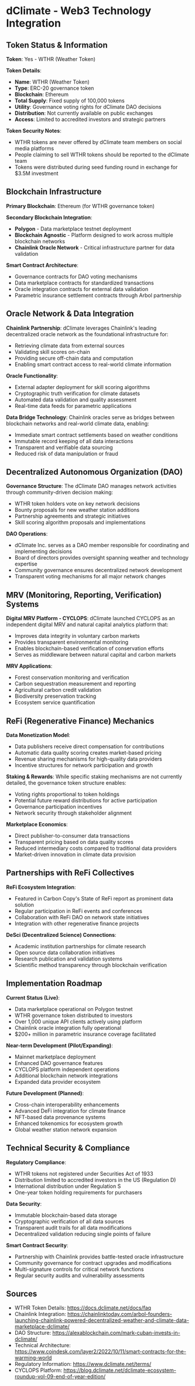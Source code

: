 # dClimate - Web3 Technology Integration

## Token Status & Information

**Token**: Yes - WTHR (Weather Token)

**Token Details**:
- **Name**: WTHR (Weather Token)
- **Type**: ERC-20 governance token
- **Blockchain**: Ethereum
- **Total Supply**: Fixed supply of 100,000 tokens
- **Utility**: Governance voting rights for dClimate DAO decisions
- **Distribution**: Not currently available on public exchanges
- **Access**: Limited to accredited investors and strategic partners

**Token Security Notes**:
- WTHR tokens are never offered by dClimate team members on social media platforms
- People claiming to sell WTHR tokens should be reported to the dClimate team
- Tokens were distributed during seed funding round in exchange for $3.5M investment

## Blockchain Infrastructure

**Primary Blockchain**: Ethereum (for WTHR governance token)

**Secondary Blockchain Integration**:
- **Polygon** - Data marketplace testnet deployment
- **Blockchain Agnostic** - Platform designed to work across multiple blockchain networks
- **Chainlink Oracle Network** - Critical infrastructure partner for data validation

**Smart Contract Architecture**:
- Governance contracts for DAO voting mechanisms
- Data marketplace contracts for standardized transactions
- Oracle integration contracts for external data validation
- Parametric insurance settlement contracts through Arbol partnership

## Oracle Network & Data Integration

**Chainlink Partnership**: dClimate leverages Chainlink's leading decentralized oracle network as the foundational infrastructure for:
- Retrieving climate data from external sources
- Validating skill scores on-chain
- Providing secure off-chain data and computation
- Enabling smart contract access to real-world climate information

**Oracle Functionality**:
- External adapter deployment for skill scoring algorithms
- Cryptographic truth verification for climate datasets
- Automated data validation and quality assessment
- Real-time data feeds for parametric applications

**Data Bridge Technology**: Chainlink oracles serve as bridges between blockchain networks and real-world climate data, enabling:
- Immediate smart contract settlements based on weather conditions
- Immutable record keeping of all data interactions
- Transparent and verifiable data sourcing
- Reduced risk of data manipulation or fraud

## Decentralized Autonomous Organization (DAO)

**Governance Structure**: The dClimate DAO manages network activities through community-driven decision making:
- WTHR token holders vote on key network decisions
- Bounty proposals for new weather station additions
- Partnership agreements and strategic initiatives
- Skill scoring algorithm proposals and implementations

**DAO Operations**:
- dClimate Inc. serves as a DAO member responsible for coordinating and implementing decisions
- Board of directors provides oversight spanning weather and technology expertise
- Community governance ensures decentralized network development
- Transparent voting mechanisms for all major network changes

## MRV (Monitoring, Reporting, Verification) Systems

**Digital MRV Platform - CYCLOPS**: dClimate launched CYCLOPS as an independent digital MRV and natural capital analytics platform that:
- Improves data integrity in voluntary carbon markets
- Provides transparent environmental monitoring
- Enables blockchain-based verification of conservation efforts
- Serves as middleware between natural capital and carbon markets

**MRV Applications**:
- Forest conservation monitoring and verification
- Carbon sequestration measurement and reporting
- Agricultural carbon credit validation
- Biodiversity preservation tracking
- Ecosystem service quantification

## ReFi (Regenerative Finance) Mechanics

**Data Monetization Model**:
- Data publishers receive direct compensation for contributions
- Automatic data quality scoring creates market-based pricing
- Revenue sharing mechanisms for high-quality data providers
- Incentive structures for network participation and growth

**Staking & Rewards**: While specific staking mechanisms are not currently detailed, the governance token structure enables:
- Voting rights proportional to token holdings
- Potential future reward distributions for active participation
- Governance participation incentives
- Network security through stakeholder alignment

**Marketplace Economics**:
- Direct publisher-to-consumer data transactions
- Transparent pricing based on data quality scores
- Reduced intermediary costs compared to traditional data providers
- Market-driven innovation in climate data provision

## Partnerships with ReFi Collectives

**ReFi Ecosystem Integration**:
- Featured in Carbon Copy's State of ReFi report as prominent data solution
- Regular participation in ReFi events and conferences
- Collaboration with ReFi DAO on network state initiatives
- Integration with other regenerative finance projects

**DeSci (Decentralized Science) Connections**:
- Academic institution partnerships for climate research
- Open source data collaboration initiatives
- Research publication and validation systems
- Scientific method transparency through blockchain verification

## Implementation Roadmap

**Current Status (Live)**:
- Data marketplace operational on Polygon testnet
- WTHR governance token distributed to investors
- Over 1,000 unique API clients actively using platform
- Chainlink oracle integration fully operational
- $200+ million in parametric insurance coverage facilitated

**Near-term Development (Pilot/Expanding)**:
- Mainnet marketplace deployment
- Enhanced DAO governance features
- CYCLOPS platform independent operations
- Additional blockchain network integrations
- Expanded data provider ecosystem

**Future Development (Planned)**:
- Cross-chain interoperability enhancements
- Advanced DeFi integration for climate finance
- NFT-based data provenance systems
- Enhanced tokenomics for ecosystem growth
- Global weather station network expansion

## Technical Security & Compliance

**Regulatory Compliance**:
- WTHR tokens not registered under Securities Act of 1933
- Distribution limited to accredited investors in the US (Regulation D)
- International distribution under Regulation S
- One-year token holding requirements for purchasers

**Data Security**:
- Immutable blockchain-based data storage
- Cryptographic verification of all data sources
- Transparent audit trails for all data modifications
- Decentralized validation reducing single points of failure

**Smart Contract Security**:
- Partnership with Chainlink provides battle-tested oracle infrastructure
- Community governance for contract upgrades and modifications
- Multi-signature controls for critical network functions
- Regular security audits and vulnerability assessments

## Sources

- WTHR Token Details: https://docs.dclimate.net/docs/faq
- Chainlink Integration: https://chainlinktoday.com/arbol-founders-launching-chainlink-powered-decentralized-weather-and-climate-data-marketplace-dclimate/
- DAO Structure: https://alexablockchain.com/mark-cuban-invests-in-dclimate/
- Technical Architecture: https://www.coindesk.com/layer2/2022/10/11/smart-contracts-for-the-warming-world
- Regulatory Information: https://www.dclimate.net/terms/
- CYCLOPS Platform: https://blog.dclimate.net/dclimate-ecosystem-roundup-vol-09-end-of-year-edition/
